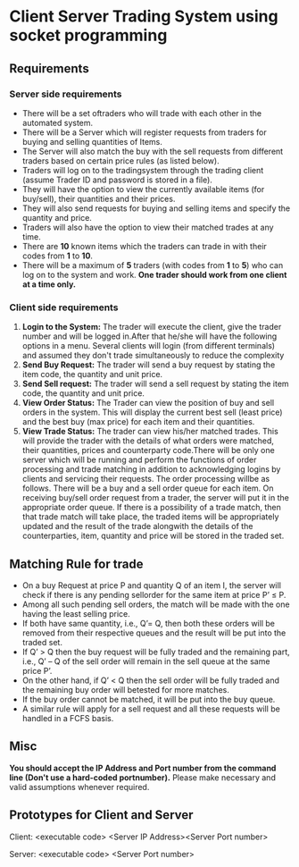 # Client Server Trading System using socket programming

## Requirements

### Server side requirements

- There will be a set oftraders who will trade with each other in the automated system.
- There will be a Server which will register requests from traders for buying and selling quantities of Items.
- The Server will also match the buy with the sell requests from different traders based on certain price rules (as listed below).
- Traders will log on to the tradingsystem through the trading client (assume Trader ID and password is stored in a file).
- They will have the option to view the currently available items (for buy/sell), their quantities and their prices.
- They will also send requests for buying and selling items and specify the quantity and price.
- Traders will also have the option to view their matched trades at any time.
- There are **10** known items which the traders can trade in with their codes from **1** to **10**.
- There will be a maximum of **5** traders (with codes from **1** to **5**) who can log on to the system and work. **One trader should work from one client at a time only.**

### Client side requirements

1. **Login to the System:** The trader will execute the client, give the trader number and will be logged in.After that he/she will have the following options in a menu. Several clients will login (from different terminals) and assumed they don't trade simultaneously to reduce the complexity
2. **Send Buy Request:** The trader will send a buy request by stating the item code, the quantity and unit price.
3. **Send Sell request:** The trader will send a sell request by stating the item code, the quantity and unit price.
4. **View Order Status:** The Trader can view the position of buy and sell orders in the system. This will display the current best sell (least price) and the best buy (max price) for each item and their quantities.
5. **View Trade Status:** The trader can view his/her matched trades. This will provide the trader with the details of what orders were matched, their quantities, prices and counterparty code.There will be only one server which will be running and perform the functions of order processing and trade matching in addition to acknowledging logins by clients and  servicing their requests. The order processing willbe as follows. There will be a buy and a sell order queue for each item. On receiving buy/sell order request from a trader, the server will put it in the appropriate order queue. If there is a possibility of a trade match, then that trade match will take place, the traded items will be appropriately updated and the result of the trade alongwith the details of the counterparties, item, quantity and price will be stored in the traded set.

## Matching Rule for trade

- On a buy Request at price P and quantity Q of an item I, the server will check if there is any pending sellorder for the same item at price P’ ≤ P.
- Among all such pending sell orders, the match will be made with the one having the least selling price.
- If both have same quantity, i.e., Q’= Q, then both these orders will be removed from their respective queues and the result will be put into the traded set.
- If Q’ > Q then the buy request will be fully traded and the remaining part, i.e., Q’ – Q of the sell order will remain in the sell queue at the same price P’.
- On the other hand, if Q’ < Q then the sell order will be fully traded and the remaining buy order will betested for more matches.
- If the buy order cannot be matched, it will be put into the buy queue.
- A similar rule will apply for a sell request and all these requests will be handled in a FCFS basis.

## Misc

**You should accept the IP Address and Port number from the command line (Don't use a hard-coded portnumber).** Please make necessary and valid assumptions whenever required.

## Prototypes for Client and Server

Client: \<executable code> \<Server IP Address>\<Server Port number>

Server: \<executable code> \<Server Port number>
